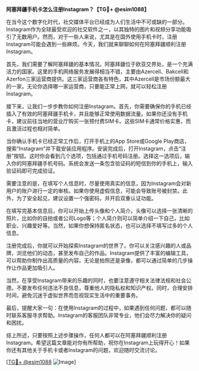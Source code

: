 **阿塞拜疆手机卡怎么注册Instagram？【TG💪+ @esim1088】**

在当今这个数字化时代，社交媒体平台已经成为人们生活中不可或缺的一部分。Instagram作为全球最受欢迎的社交软件之一，以其独特的图片和视频分享功能吸引了无数用户。然而，对于一些人来说，尤其是在国外使用手机卡时，注册Instagram可能会遇到一些麻烦。今天，我们就来聊聊如何在阿塞拜疆顺利注册Instagram。

首先，我们需要了解阿塞拜疆的基本情况。阿塞拜疆位于欧亚交界处，是一个充满活力的国家。这里的手机网络服务发展得相当不错，主要由Azercell、Bakcell和Azerfon三家运营商提供。这三家运营商各有特色，其中Azercell是市场份额最大的一家。无论你选择哪一家运营商，只要能正常上网，就可以轻松注册Instagram。

接下来，让我们一步步教你如何注册Instagram。首先，你需要确保你的手机已经插入了有效的阿塞拜疆手机卡，并且能够正常使用数据流量。如果你还没有手机卡，建议前往当地的营业厅购买一张预付费SIM卡。这些SIM卡通常价格实惠，而且激活过程也相对简单。

当你确认手机卡已经正常工作后，打开手机上的App Store或Google Play商店，搜索“Instagram”并下载安装应用程序。安装完成后，打开Instagram，点击“注册”按钮。这时你会看到几个选项，包括通过手机号码注册。选择这一选项后，输入你的阿塞拜疆手机号码。系统会发送一条包含验证码的短信到你的手机上，输入验证码即可完成验证。

需要注意的是，在填写个人信息时，尽量使用真实的信息，因为Instagram会对新用户的账户进行一定的审核。如果你使用虚假信息，可能会导致账号被封禁。此外，为了安全起见，建议设置一个强密码，并开启双重认证功能。

在填写完基本信息后，你可以开始上传头像和个人简介。头像可以选择一张清晰的照片，比如你的自拍或者公司Logo等；个人简介则可以简单介绍一下自己，比如职业、兴趣爱好等。当然，如果你想保持匿名状态，也可以选择不填写过多的个人信息。

注册完成后，你就可以开始探索Instagram的世界了。你可以关注感兴趣的人或品牌，浏览他们的动态，甚至发布自己的作品。Instagram提供了丰富的编辑工具，可以帮助你制作出高质量的内容。无论是拍照还是录像，都可以通过简单的几步操作让作品更加吸引人。

当然，在享受Instagram带来的乐趣的同时，也要注意遵守相关法律法规和社会公德。不要发布任何违法不良信息，尊重他人的隐私权和知识产权。同时，合理安排时间，避免沉迷于虚拟世界而忽视现实生活中的重要事务。

最后，提醒大家一句：在使用Instagram的过程中，如果遇到任何问题，都可以随时联系客服寻求帮助。Instagram的客服团队非常专业，他们会尽力解决你的疑问和困扰。

综上所述，只要按照上述步骤操作，任何人都可以在阿塞拜疆顺利注册Instagram。希望这篇文章能对你有所帮助，祝你在Instagram上玩得开心！如果你还有其他关于手机卡或者Instagram的问题，欢迎随时交流讨论。

[[TG💪+ @esim1088](https://t.me/s/esim1088) ![Image](https://i.postimg.cc/4NQfJmqS/Snipaste-2025-05-13-00-14-12.png)]